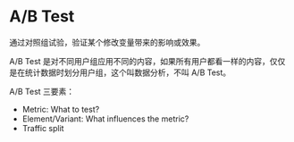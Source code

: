 # A/B Test

通过对照组试验，验证某个修改变量带来的影响或效果。

A/B Test 是对不同用户组应用不同的内容，如果所有用户都看一样的内容，仅仅是在统计数据时划分用户组，这个叫数据分析，不叫 A/B Test。

A/B Test 三要素：

- Metric: What to test?
- Element/Variant: What influences the metric?
- Traffic split




